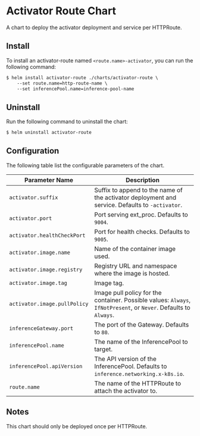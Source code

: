 # Activator Route Chart

A chart to deploy the activator deployment and service per HTTPRoute.

## Install

To install an activator-route named `<route.name>-activator`, you can run the following command:

```txt
$ helm install activator-route ./charts/activator-route \
    --set route.name=http-route-name \
    --set inferencePool.name=inference-pool-name

```

## Uninstall

Run the following command to uninstall the chart:

```txt
$ helm uninstall activator-route
```

## Configuration

The following table list the configurable parameters of the chart.

| **Parameter Name**                          | **Description**                                                                                    |
|---------------------------------------------|----------------------------------------------------------------------------------------------------|
| `activator.suffix`                | Suffix to append to the name of the activator deployment and service. Defaults to `-activator`.    |
| `activator.port`                   | Port serving ext_proc. Defaults to `9004`.  |
| `activator.healthCheckPort`        | Port for health checks. Defaults to `9005`. |
| `activator.image.name`             | Name of the container image used. |
| `activator.image.registry`         | Registry URL and namespace where the image is hosted. |
| `activator.image.tag`              | Image tag. |
| `activator.image.pullPolicy`       | Image pull policy for the container. Possible values: `Always`, `IfNotPresent`, or `Never`. Defaults to `Always`. |
| `inferenceGateway.port`            | The port of the Gateway. Defaults to `80`.    |
| `inferencePool.name`               | The name of the InferencePool to target.  |
| `inferencePool.apiVersion`         | The API version of the InferencePool. Defaults to `inference.networking.x-k8s.io`.  |
| `route.name`                       | The name of the HTTPRoute to attach the activator to.  |

## Notes

This chart should only be deployed once per HTTPRoute.
